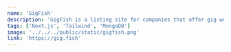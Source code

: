 ```yaml
---
name: 'GigFish'
description: 'GigFish is a listing site for companies that offer gig work, side hustles, and contract jobs. Thousands of job seekers visit GigFish every day to find work they can do on their own schedule.'
tags: ['Next.js', 'Tailwind', 'MongoDB']
image: '../../../public/static/gigfish.png'
link: 'https://gig.fish'
---
```

